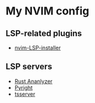 # My NVIM config


## LSP-related plugins
- [nvim-LSP-installer](https://github.com/williamboman/nvim-lsp-installer) 

## LSP servers
- [Rust Ananlyzer](https://rust-analyzer.github.io/)
- [Pyright](https://github.com/microsoft/pyright)
- [tsserver](https://github.com/Microsoft/TypeScript/wiki/Standalone-Server-%28tsserver%29)
